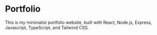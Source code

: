 # Portfolio

This is my minimalist portfolio website, built with React, Node.js, Express, Javascript, TypeScript, and Tailwind CSS.

